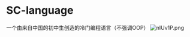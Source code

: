 # SC-language
一个由来自中国的初中生创造的冷门编程语言（不强调OOP）
![nIUv1P.png](https://s2.ax1x.com/2019/09/17/nIUv1P.png)
